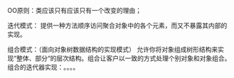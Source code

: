 OO原则：类应该只有应该只有一个改变的理由；

迭代模式：
提供一种方法顺序访问聚合对象中的各个元素，而又不暴露其内部的实现。

组合模式：（面向对象树数据结构的实现模式）
允许你将对象组成树形结构来实现“整体、部分“的层次结构。组合让客户以一致的方式处理个别对象和对象组合。
组合的迭代器实现：。。。。



